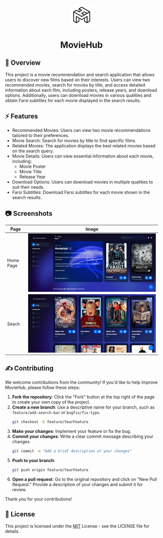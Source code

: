 <p align="center">
  <img src="assets/images/logo/logo-transparent.png" style="width:15%"/><h1 align="center">MovieHub</h1>
</p>

## 🚀 Overview
This project is a movie recommendation and search application that allows users to discover new films based on their interests. Users can view two recommended movies, search for movies by title, and access detailed information about each film, including posters, release years, and download options. Additionally, users can download movies in various qualities and obtain Farsi subtitles for each movie displayed in the search results.



## ⚡ Features
- Recommended Movies: Users can view two movie recommendations tailored to their preferences.
- Movie Search: Search for movies by title to find specific films.
- Related Movies: The application displays the best related movies based on the search query.
- Movie Details: Users can view essential information about each movie, including:
   - Movie Poster
   - Movie Title
   - Release Year
- Download Options: Users can download movies in multiple qualities to suit their needs.
- Farsi Subtitles: Download Farsi subtitles for each movie shown in the search results.

## 📷 Screenshots
Page | Image
--- | ---
Home Page | ![image](assets/images/screenshots/home.png)
Seach | ![image](assets/images/screenshots/search-home.png)


## ✍️ Contributing 
We welcome contributions from the community! If you'd like to help improve MovieHub, please follow these steps:
1. **Fork the repository**: Click the "Fork" button at the top right of the page to create your own copy of the project.
2. **Create a new branch**: Use a descriptive name for your branch, such as `feature/add-search-bar` or `bugfix/fix-typo`.
   ```bash 
   git checkout -b feature/YourFeature
   ```
3. **Make your changes**: Implement your feature or fix the bug.
4. **Commit your changes**: Write a clear commit message describing your changes.
   ```bash
   git commit -m "Add a brief description of your changes"
   ```
5. **Push to your branch**: 
   ```bash
   git push origin feature/YourFeature
   ```
6. **Open a pull request**: Go to the original repository and click on "New Pull Request." Provide a description of your changes and submit it for review.

Thank you for your contributions!

## 📄 License
This project is licensed under the [MIT](LICENSE) License - see the LICENSE file for details.
